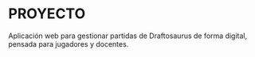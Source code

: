 # PROYECTO
Aplicación web para gestionar partidas de Draftosaurus de forma digital, pensada para jugadores y docentes.
